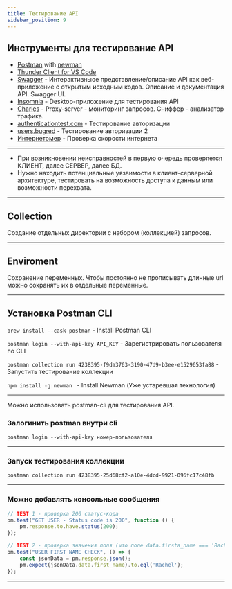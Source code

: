 ```yaml
---
title: Тестирование API
sidebar_position: 9
---
```


## Инструменты для тестирование API

- [Postman](https://www.postman.com/) with [newman](https://www.npmjs.com/package/newman)
- [Thunder Client for VS Code](https://www.thunderclient.com/)
- [Swagger](https://swagger.io/) - Интерактивныое представление/описание API как веб-приложение с открытым исходным кодов. Описание и документация API. Swagger UI.
- [Insomnia](https://insomnia.rest/download) - Desktop-приложение для тестирования API
- [Charles](https://www.charlesproxy.com/latest-release/download.do) - Proxy-server - мониторинг запросов. Сниффер - анализатор трафика.
- [authenticationtest.com](https://authenticationtest.com/simpleFormAuth/) - Тестирование авторизации
- [users.bugred](http://users.bugred.ru/) - Тестирование авторизации 2
- [Интернетомер](https://yandex.ru/internet/) - Проверка скорости интернета

---

- При возникновении неисправностей в первую очередь проверяется КЛИЕНТ, далее СЕРВЕР, далее БД.
- Нужно находить потенциальные уязвимости в клиент-серверной архитектуре, тестировать на возможность доступа к данным или возможности перехвата.

---

## Collection

Создание отдельных директории с набором (коллекцией) запросов.

---

## Enviroment

Сохранение переменных. Чтобы постоянно не прописывать длинные url можно сохранять их в отдельные переменные.

---

## Установка Postman CLI


```brew install --cask postman``` - Install Postman CLI

```postman login --with-api-key API_KEY``` - Зарегистрировать пользователя по CLI

```postman collection run 4238395-f9da3763-3190-47d9-b3ee-e1529653fa88``` - Запустить тестирование коллекции

```npm install -g newman ``` - Install Newman (Уже устаревшая технология)

---

Можно использовать postman-cli для тестирования API. 

### Залогинить postman внутри cli

```postman login --with-api-key номер-пользователя```

---

### Запуск тестирования коллекции

```postman collection run 4238395-25d68cf2-a10e-4dcd-9921-096fc17c48fb```

---

### Можно добавлять консольные сообщения

```js
// TEST 1 - проверка 200 статус-кода
pm.test("GET USER - Status code is 200", function () {
    pm.response.to.have.status(200);
});

// TEST 2 - проверка значения поля (что поле data.firsta_name === 'Rachel')
pm.test("USER FIRST NAME CHECK", () => {
    const jsonData = pm.response.json();
    pm.expect(jsonData.data.first_name).to.eql('Rachel');
});
```

---
